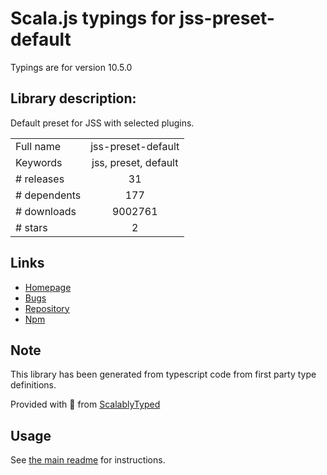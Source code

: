
# Scala.js typings for jss-preset-default

Typings are for version 10.5.0

## Library description:
Default preset for JSS with selected plugins.

|                    |                 |
| ------------------ | :-------------: |
| Full name          | jss-preset-default |
| Keywords           | jss, preset, default |
| # releases         | 31 |
| # dependents       | 177 |
| # downloads        | 9002761 |
| # stars            | 2 |

## Links
- [Homepage](https://cssinjs.org/jss-preset-default)
- [Bugs](https://github.com/cssinjs/jss/issues/new?title=[jss-preset-default])
- [Repository](https://github.com/cssinjs/jss)
- [Npm](https://www.npmjs.com/package/jss-preset-default)
    


## Note
This library has been generated from typescript code from first party type definitions.

Provided with :purple_heart: from [ScalablyTyped](https://github.com/oyvindberg/ScalablyTyped)

## Usage
See [the main readme](../../readme.md) for instructions.


